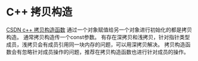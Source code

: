 # C++ 拷贝构造
[CSDN c++ 拷贝构造函数](https://blog.csdn.net/lwbeyond/article/details/6202256)
通过一个对象赋值给另一个对象进行初始化的都是拷贝构造。
通常拷贝构造传一个const参数。
有存在深拷贝和浅拷贝，针对指针类型成员，浅拷贝会有成员引用同一块内存的问题，可以用深拷贝解决。
拷贝构造函数会有忽略针对成员操作的问题，推荐在拷贝构造函数也进行针对成员的操作。